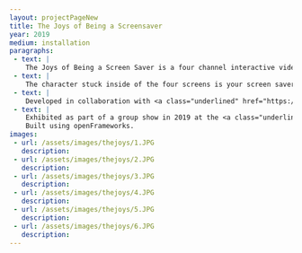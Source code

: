 ```yaml
---
layout: projectPageNew
title: The Joys of Being a Screensaver
year: 2019
medium: installation
paragraphs:
 - text: |
    The Joys of Being a Screen Saver is a four channel interactive video installation which elicits nostalgia for obsolete technology. Starting from the absurd premise that a rotary phone can make the connection between the physical space and a person stuck inside your computer, the installation extends and abstracts the phone's function of connecting remote places, by bringing together elements of hardware and software from the past.
 - text: |
    The character stuck inside of the four screens is your screen saver software. She reaches out to you via phone, with the explicit intention of establishing contact. However, upon connecting, her behavior becomes increasingly playful and elusive, referencing the types of motion present in old Windows screen savers. You gain control over the character's whereabouts, by calling and having her pick up the phone at different locations—each location on a different screen. She gains control over your whereabouts by having you turn around towards each of the screens—the four displays surround you. You alter her environment by calling her, and if you don’t, she alters your environment by calling you. This strange dialogue offers no resolution, just a back and forth which might make both you and your screen saver dizzy. <br/><br/>
 - text: |
    Developed in collaboration with <a class="underlined" href="https://www.danqiqian.com/">Danqi Qian</a>.<br/><br/>
 - text: |
    Exhibited as part of a group show in 2019 at the <a class="underlined" href="https://itp.nyu.edu/shows/winter2019/">NYU ITP Winter Show</a> in Brooklyn, NY.<br/><br/>     
    Built using openFrameworks.
images:
 - url: /assets/images/thejoys/1.JPG
   description: 
 - url: /assets/images/thejoys/2.JPG
   description: 
 - url: /assets/images/thejoys/3.JPG
   description: 
 - url: /assets/images/thejoys/4.JPG
   description:
 - url: /assets/images/thejoys/5.JPG
   description:
 - url: /assets/images/thejoys/6.JPG
   description:
---
```

